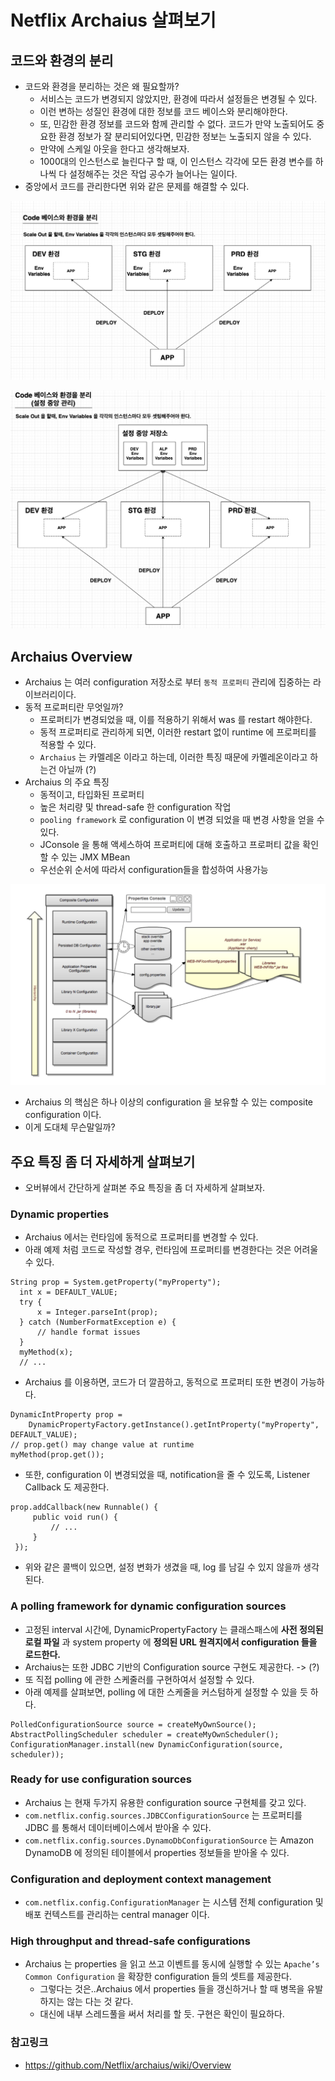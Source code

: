 # Netflix Archaius 살펴보기

## 코드와 환경의 분리

* 코드와 환경을 분리하는 것은 왜 필요할까?
  * 서비스는 코드가 변경되지 않았지만, 환경에 따라서 설정들은 변경될 수 있다.
  * 이런 변하는 성질인 환경에 대한 정보를 코드 베이스와 분리해야한다.
  * 또, 민감한 환경 정보를 코드와 함께 관리할 수 없다. 코드가 만약 노출되어도 중요한 환경 정보가
  잘 분리되어있다면, 민감한 정보는 노출되지 않을 수 있다.
  * 만약에 스케일 아웃을 한다고 생각해보자.
  * 1000대의 인스턴스로 늘린다구 할 때, 이 인스턴스 각각에 모든 환경 변수를 하나씩 다 설정해주는 것은
  작업 공수가 늘어나는 일이다.
* 중앙에서 코드를 관리한다면 위와 같은 문제를 해결할 수 있다.

![code-env](../../static/opensource/code-env.png)

![code-env2](../../static/opensource/code-env2.png)

## Archaius Overview

* Archaius 는 여러 configuration 저장소로 부터 `동적 프로퍼티` 관리에 집중하는 라이브러리이다.
* 동적 프로퍼티란 무엇일까?
  * 프로퍼티가 변경되었을 때, 이를 적용하기 위해서 was 를 restart 해야한다.
  * 동적 프로퍼티로 관리하게 되면, 이러한 restart 없이 runtime 에 프로퍼티를 적용할 수 있다.
  * `Archaius` 는 카멜레온 이라고 하는데, 이러한 특징 때문에 카멜레온이라고 하는건 아닐까 (?)
* Archaius 의 주요 특징
  * 동적이고, 타입화된 프로퍼티
  * 높은 처리량 및 thread-safe 한 configuration 작업
  * `pooling framework` 로 configuration 이 변경 되었을 때 변경 사항을 얻을 수 있다.
  * JConsole 을 통해 액세스하여 프로퍼티에 대해 호출하고 프로퍼티 값을 확인할 수 있는 JMX MBean
  * 우선순위 순서에 따라서 configuration들을 합성하여 사용가능

![sample-conf](../../static/opensource/sample-conf.png)

* Archaius 의 핵심은 하나 이상의 configuration 을 보유할 수 있는 composite configuration
이다.
* 이게 도대체 무슨말일까?


## 주요 특징 좀 더 자세하게 살펴보기

* 오버뷰에서 간단하게 살펴본 주요 특징을 좀 더 자세하게 살펴보자.

### Dynamic properties

* Archaius 에서는 런타임에 동적으로 프로퍼티를 변경할 수 있다.
* 아래 예제 처럼 코드로 작성할 경우, 런타임에 프로퍼티를 변경한다는 것은 어려울 수 있다.

```
String prop = System.getProperty("myProperty");
  int x = DEFAULT_VALUE;
  try {
      x = Integer.parseInt(prop);
  } catch (NumberFormatException e) {
      // handle format issues
  }
  myMethod(x);
  // ...
```

* Archaius 를 이용하면, 코드가 더 깔끔하고, 동적으로 프로퍼티 또한 변경이 가능하다.

```
DynamicIntProperty prop =
    DynamicPropertyFactory.getInstance().getIntProperty("myProperty", DEFAULT_VALUE);
// prop.get() may change value at runtime
myMethod(prop.get());
```

* 또한, configuration 이 변경되었을 때, notification을 줄 수 있도록, Listener Callback 도
제공한다.

```
prop.addCallback(new Runnable() {
     public void run() {
         // ...
     }
 });
```

* 위와 같은 콜백이 있으면, 설정 변화가 생겼을 때, log 를 남길 수 있지 않을까 생각된다.

### A polling framework for dynamic configuration sources

* 고정된 interval 시간에, DynamicPropertyFactory 는 클래스패스에 __사전 정의된 로컬 파일__ 과
system property 에 __정의된 URL 원격지에서 configuration 들을 로드한다.__
* Archaius는 또한 JDBC 기반의 Configuration source 구현도 제공한다. -> (?)
* 또 직접 polling 에 관한 스케줄러를 구현하여서 설정할 수 있다.
* 아래 예제를 살펴보면, polling 에 대한 스케줄을 커스텀하게 설정할 수 있을 듯 하다.

```
PolledConfigurationSource source = createMyOwnSource();
AbstractPollingScheduler scheduler = createMyOwnScheduler();
ConfigurationManager.install(new DynamicConfiguration(source, scheduler));
```

### Ready for use configuration sources

* Archaius 는 현재 두가지 유용한 configuration source 구현체를 갖고 있다.
* `com.netflix.config.sources.JDBCConfigurationSource` 는 프로퍼티를 JDBC 를 통해서
데이터베이스에서 받아올 수 있다.
* `com.netflix.config.sources.DynamoDbConfigurationSource` 는 Amazon DynamoDB 에
정의된 테이블에서 properties 정보들을 받아올 수 있다.

### Configuration and deployment context management

* `com.netflix.config.ConfigurationManager` 는 시스템 전체 configuration 및 배포 컨텍스트를
관리하는 central manager 이다.

### High throughput and thread-safe configurations

* Archaius 는 properties 을 읽고 쓰고 이벤트를 동시에 실행할 수 있는 `Apache’s Common Configuration` 을 확장한
configuration 들의 셋트를 제공한다.
  * 그렇다는 것은..Archaius 에서 properties 들을 갱신하거나 할 때 병목을 유발하지는 않는 다는 것 같다.
  * 대신에 내부 스레드풀을 써서 처리를 할 듯. 구현은 확인이 필요하다.


### 참고링크

* https://github.com/Netflix/archaius/wiki/Overview
